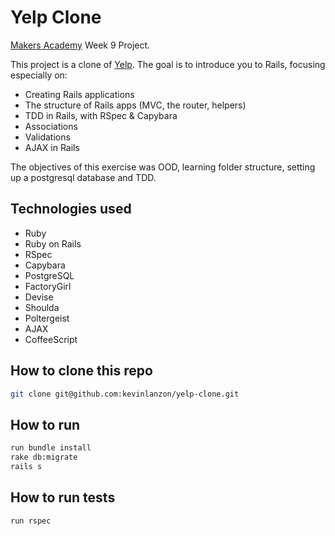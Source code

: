 Yelp Clone
==========
[Makers Academy](http://www.makersacademy.com) Week 9 Project.

This project is a clone of [Yelp](http://www.yelp.co.uk/). The goal is to introduce you to Rails, focusing especially on:

- Creating Rails applications
- The structure of Rails apps (MVC, the router, helpers)
- TDD in Rails, with RSpec & Capybara
- Associations
- Validations
- AJAX in Rails

The objectives of this exercise was OOD, learning folder structure, setting up a postgresql database and TDD.

Technologies used
----
- Ruby
- Ruby on Rails
- RSpec
- Capybara
- PostgreSQL
- FactoryGirl
- Devise
- Shoulda
- Poltergeist
- AJAX
- CoffeeScript

How to clone this repo
----
```sh
git clone git@github.com:kevinlanzon/yelp-clone.git
```

How to run
----
```sh
run bundle install
rake db:migrate
rails s
```

How to run tests
----
```sh
run rspec
```
